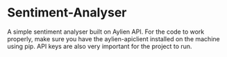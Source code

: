 # Sentiment-Analyser
A simple sentiment analyser built on Aylien API.
For the code to work properly, make sure you have the aylien-apiclient installed on the machine using pip.
API keys are also very important for the project to run.
